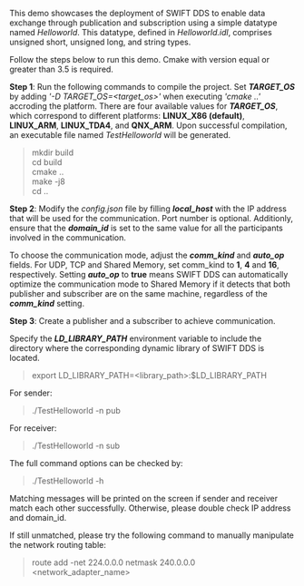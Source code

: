 This demo showcases the deployment of SWIFT DDS to enable data exchange through publication and subscription using a simple datatype named *Helloworld*. This datatype, defined in *Helloworld.idl*, comprises unsigned short, unsigned long, and string types.

Follow the steps below to run this demo. Cmake with version equal or greater than 3.5 is required.

**Step 1**: Run the following commands to compile the project. Set ***TARGET_OS*** by adding *'-D TARGET_OS=<target_os>'* when executing *'cmake ..'* accroding the platform. There are four available values for ***TARGET_OS***, which correspond to different platforms: **LINUX_X86 (default)**, **LINUX_ARM**, **LINUX_TDA4**, and **QNX_ARM**. Upon successful compilation, an executable file named *TestHelloworld* will be generated.

> mkdir build  
> cd build  
> cmake ..   
> make -j8  
> cd ..

**Step 2**: Modify the *config.json* file by filling ***local_host*** with the IP address that will be used for the communication. Port number is optional. Additionly, ensure that the ***domain_id*** is set to the same value for all the participants involved in the communication. 

To choose the communication mode, adjust the ***comm_kind*** and ***auto_op*** fields. For UDP, TCP and Shared Memory, set comm_kind to **1**, **4** and **16**, respectively. Setting ***auto_op*** to **true** means SWIFT DDS can automatically optimize the communication mode to Shared Memory if it detects that both publisher and subscriber are on the same machine, regardless of the ***comm_kind*** setting.

**Step 3**: Create a publisher and a subscriber to achieve communication.  

Specify the ***LD_LIBRARY_PATH*** environment variable to include the directory where the corresponding dynamic library of SWIFT DDS is located.
> export LD_LIBRARY_PATH=<library_path>:$LD_LIBRARY_PATH

For sender:
> ./TestHelloworld -n pub

For receiver:  
> ./TestHelloworld -n sub

The full command options can be checked by:
> ./TestHelloworld -h

Matching messages will be printed on the screen if sender and receiver match each other successfully. Otherwise, please double check IP address and domain_id. 

If still unmatched, please try the following command to manually manipulate the network routing table:
> route add -net 224.0.0.0 netmask 240.0.0.0 <network_adapter_name>
